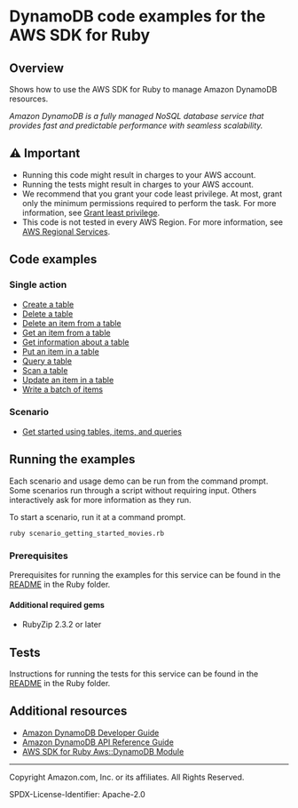 #  DynamoDB code examples for the AWS SDK for Ruby

## Overview

Shows how to use the AWS SDK for Ruby to manage Amazon DynamoDB resources.

*Amazon DynamoDB is a fully managed NoSQL database service that provides fast and
predictable performance with seamless scalability.*

## ⚠️ Important

* Running this code might result in charges to your AWS account.
* Running the tests might result in charges to your AWS account.
*  We recommend that you grant your code least privilege. At most, grant only the minimum permissions required to perform the task. For more information, see [Grant least privilege](https://docs.aws.amazon.com/IAM/latest/UserGuide/best-practices.html#grant-least-privilege).
* This code is not tested in every AWS Region. For more information, see [AWS Regional Services](https://aws.amazon.com/about-aws/global-infrastructure/regional-product-services).

## Code examples

### Single action

* [Create a table](scenario_getting_started_movies.rb)
* [Delete a table](scenario_getting_started_movies.rb)
* [Delete an item from a table](scenario_getting_started_movies.rb)
* [Get an item from a table](scenario_getting_started_movies.rb)
* [Get information about a table](scenario_getting_started_movies.rb)
* [Put an item in a table](scenario_getting_started_movies.rb)
* [Query a table](scenario_getting_started_movies.rb)
* [Scan a table](scenario_getting_started_movies.rb)
* [Update an item in a table](scenario_getting_started_movies.rb)
* [Write a batch of items](scenario_getting_started_movies.rb)

### Scenario

* [Get started using tables, items, and queries](scenario_getting_started_movies.rb)

## Running the examples

Each scenario and usage demo can be run from the command prompt. Some scenarios run 
through a script without requiring input. Others interactively ask for more 
information as they run.

To start a scenario, run it at a command prompt.

```
ruby scenario_getting_started_movies.rb
```

### Prerequisites

Prerequisites for running the examples for this service can be found in the 
[README](../../README.md#Prerequisites) in the Ruby folder.

#### Additional required gems

* RubyZip 2.3.2 or later

## Tests

Instructions for running the tests for this service can be found in the 
[README](../../README.md#Tests) in the Ruby folder.

## Additional resources

* [Amazon DynamoDB Developer Guide](https://docs.aws.amazon.com/amazondynamodb/latest/developerguide)
* [Amazon DynamoDB API Reference Guide](https://docs.aws.amazon.com/amazondynamodb/latest/APIReference)
* [AWS SDK for Ruby Aws::DynamoDB Module](https://docs.aws.amazon.com/sdk-for-ruby/v3/api/Aws/DynamoDB.html)

---

Copyright Amazon.com, Inc. or its affiliates. All Rights Reserved.

SPDX-License-Identifier: Apache-2.0
